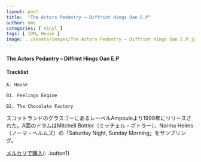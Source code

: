 ```yaml
---
layout: post
title:  "The Actors Pedantry – Diffrint Hings Oan E.P"
author: mmr
categories: [ Vinyl ]
tags: [ IDM, House ]
image: ../assets/images/The Actors Pedantry – Diffrint Hings Oan E.P.jpg
---
```


#### The Actors Pedantry – Diffrint Hings Oan E.P

#### Tracklist
```md
A. House

B1. Feelings Engine

B2. The Chocolate Factory
```

スコットランドのグラスゴーにあるレーベルAmpouleより1999年にリリースされた。A面のドラムはMitchell Bottler（ミッチェル・ボトラー）、Norma Helms（ノーマ・ヘルムズ）の「Saturday Night, Sunday Morning」をサンプリング。

[メルカリで購入](https://jp.mercari.com/item/m43840042608){: .button1}

